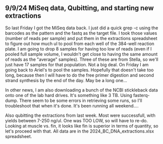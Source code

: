 ## 9/9/24 MiSeq data, Qubitting, and starting new extractions

So last Friday I got the MiSeq data back. I just did a quick grep -c using the barcodes as the pattern and the fastq as the target file. I took those values (number of reads per sample) and put them 
in the extractions spreadsheet to figure out how much ul to pool from each well of the 384-well reaction plate. I am going to drop 8 samples for having too low of reads (even if I pooled full sample 
volume, I wouldn't get close to having the same amount of reads as the "average" samples). Three of these are from Stella, so we'll just have 17 samples for that population. Not a big deal. On 
Friday I am going back to Ariel's to pool the samples. Hopefully that doesn't take too long, because then I will have to do the free primer digestion and second strand synthesis by the end of the 
day. May be a long one...

In other news, I am also downloading a bunch of the NCBI stickleback data onto one of the lab hard drives. It's something like 3 TB. Using fasterq-dump. There seem to be some errors in retrieving 
some runs, so I'll troubleshoot that when it's done. It's been running all weekend....

Also qubitting the extractions from last week. Most were successfull, with yields between 7-250 ng/ul. One was TOO LOW, so will have to re-do. Looking at muscle vs. fin, it looks like fin is 
superior in terms of quantity, so let's proceed with that. All data are in the 2024_BC_DNA_extractions.xlsx spreadsheet.
